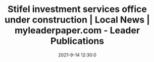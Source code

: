 ---
"title": "Stifel investment services office under construction | Local News | myleaderpaper.com - Leader Publications"
"date": "2021-9-14 12:30:0"
"feed_name": "GOOGLENEWS"
"feed_website": "https://news.google.com/rss/search?q=oil%26gas%7Cdrilling%7Cmining%7Cconstruction%7Cindustrial&hl=en-US&gl=US&ceid=US:en"
"feed_rss": "https://news.google.com/rss/search?q=oil%26gas%7Cdrilling%7Cmining%7Cconstruction%7Cindustrial&hl=en-US&gl=US&ceid=US:en"
"link": "https://www.myleaderpaper.com/news/stifel-investment-services-office-under-construction/article_ba9c1ba8-1190-11ec-9348-f7fd103cf2bd.html"
"file": "_posts/2021-1-1-96cc86bfd01508bf9be01b32a8f811a3bb97665c.md"
"accident": "0"
"drilling": "0"
---